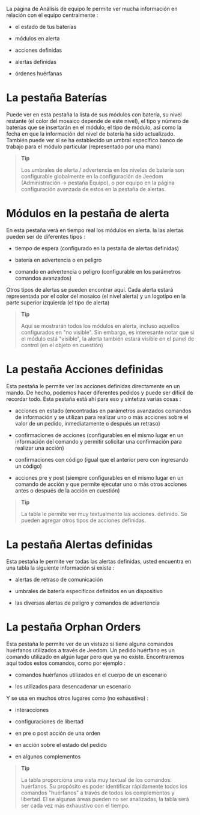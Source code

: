 La página de Análisis de equipo le permite ver mucha información
en relación con el equipo centralmente :

-   el estado de tus baterías

-   módulos en alerta

-   acciones definidas

-   alertas definidas

-   órdenes huérfanas

La pestaña Baterías 
==================

Puede ver en esta pestaña la lista de sus módulos con batería,
su nivel restante (el color del mosaico depende de este nivel), el
tipo y número de baterías que se insertarán en el módulo, el tipo de
módulo, así como la fecha en que la información del nivel de batería
ha sido actualizado. También puede ver si se ha establecido un umbral específico
banco de trabajo para el módulo particular (representado por una mano)

> **Tip**
>
> Los umbrales de alerta / advertencia en los niveles de batería son
> configurable globalmente en la configuración de Jeedom
> (Administración → pestaña Equipo), o por equipo en la página
> configuración avanzada de estos en la pestaña de alertas.

Módulos en la pestaña de alerta 
==========================

En esta pestaña verá en tiempo real los módulos en alerta. la
las alertas pueden ser de diferentes tipos :

-   tiempo de espera (configurado en la pestaña de alertas definidas)

-   batería en advertencia o en peligro

-   comando en advertencia o peligro (configurable en los parámetros
    comandos avanzados)

Otros tipos de alertas se pueden encontrar aquí.
Cada alerta estará representada por el color del mosaico (el nivel
alerta) y un logotipo en la parte superior izquierda (el tipo de alerta)

> **Tip**
>
> Aquí se mostrarán todos los módulos en alerta, incluso aquellos configurados en
> "no visible". Sin embargo, es interesante notar que si el módulo
> está &quot;visible&quot;, la alerta también estará visible en el panel de control (en
> el objeto en cuestión)

La pestaña Acciones definidas 
=========================

Esta pestaña le permite ver las acciones definidas directamente en un
mando. De hecho, podemos hacer diferentes pedidos y
puede ser difícil de recordar todo. Esta pestaña está ahí para eso
y sintetiza varias cosas :

-   acciones en estado (encontradas en parámetros avanzados
    comandos de información y se utilizan para realizar uno o más
    acciones sobre el valor de un pedido, inmediatamente o después
    un retraso)

-   confirmaciones de acciones (configurables en el mismo lugar en un
    información del comando y permitir solicitar una confirmación para
    realizar una acción)

-   confirmaciones con código (igual que el anterior pero con
    ingresando un código)

-   acciones pre y post (siempre configurables en el mismo lugar en
    un comando de acción y que permite ejecutar uno o más otros
    acciones antes o después de la acción en cuestión)

> **Tip**
>
> La tabla le permite ver muy textualmente las acciones.
> definido. Se pueden agregar otros tipos de acciones definidas.

La pestaña Alertas definidas 
=========================

Esta pestaña le permite ver todas las alertas definidas, usted
encuentra en una tabla la siguiente información si existe :

-   alertas de retraso de comunicación

-   umbrales de batería específicos definidos en un dispositivo

-   las diversas alertas de peligro y comandos de advertencia

La pestaña Orphan Orders 
=============================

Esta pestaña le permite ver de un vistazo si tiene alguna
comandos huérfanos utilizados a través de Jeedom. Un pedido
huérfano es un comando utilizado en algún lugar pero que ya no existe.
Encontraremos aquí todos estos comandos, como por ejemplo :

-   comandos huérfanos utilizados en el cuerpo de un escenario

-   los utilizados para desencadenar un escenario

Y se usa en muchos otros lugares como (no exhaustivo) :

-   interacciones

-   configuraciones de libertad

-   en pre o post acción de una orden

-   en acción sobre el estado del pedido

-   en algunos complementos

> **Tip**
>
> La tabla proporciona una vista muy textual de los comandos.
> huérfanos. Su propósito es poder identificar rápidamente todos los
> comandos &quot;huérfanos&quot; a través de todos los complementos y libertad. El se
> algunas áreas pueden no ser analizadas, la tabla será
> ser cada vez más exhaustivo con el tiempo.
